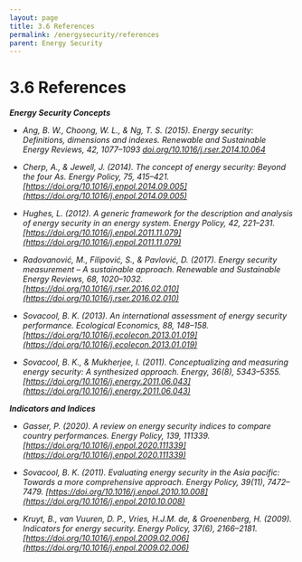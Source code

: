 ```yaml
---
layout: page
title: 3.6 References
permalink: /energysecurity/references
parent: Energy Security
---
```

# 3.6 References

***Energy Security Concepts***
- *Ang, B. W., Choong, W. L., & Ng, T. S. (2015). Energy security: Definitions, dimensions and indexes. Renewable and Sustainable Energy Reviews, 42, 1077–1093 [doi.org/10.1016/j.rser.2014.10.064](http://doi.org/10.1016/j.rser.2014.10.064)*

- *Cherp, A., & Jewell, J. (2014). The concept of energy security: Beyond the four As. Energy Policy, 75, 415–421. [https://doi.org/10.1016/j.enpol.2014.09.005](https://doi.org/10.1016/j.enpol.2014.09.005)*

- *Hughes, L. (2012). A generic framework for the description and analysis of energy security in an energy system. Energy Policy, 42, 221–231. [https://doi.org/10.1016/j.enpol.2011.11.079](https://doi.org/10.1016/j.enpol.2011.11.079)*

- *Radovanović, M., Filipović, S., & Pavlović, D. (2017). Energy security measurement – A sustainable approach. Renewable and Sustainable Energy Reviews, 68, 1020–1032. [https://doi.org/10.1016/j.rser.2016.02.010](https://doi.org/10.1016/j.rser.2016.02.010)*

- *Sovacool, B. K. (2013). An international assessment of energy security performance. Ecological Economics, 88, 148–158. [https://doi.org/10.1016/j.ecolecon.2013.01.019](https://doi.org/10.1016/j.ecolecon.2013.01.019)*

- *Sovacool, B. K., & Mukherjee, I. (2011). Conceptualizing and measuring energy security: A synthesized approach. Energy, 36(8), 5343–5355. [https://doi.org/10.1016/j.energy.2011.06.043](https://doi.org/10.1016/j.energy.2011.06.043)*

***Indicators and Indices***
- *Gasser, P. (2020). A review on energy security indices to compare country performances. Energy Policy, 139, 111339. [https://doi.org/10.1016/j.enpol.2020.111339](https://doi.org/10.1016/j.enpol.2020.111339)*

- *Sovacool, B. K. (2011). Evaluating energy security in the Asia pacific: Towards a more comprehensive approach. Energy Policy, 39(11), 7472–7479. [https://doi.org/10.1016/j.enpol.2010.10.008](https://doi.org/10.1016/j.enpol.2010.10.008)*

- *Kruyt, B., van Vuuren, D. P., Vries, H.J.M. de, & Groenenberg, H. (2009). Indicators for energy security. Energy Policy, 37(6), 2166–2181. [https://doi.org/10.1016/j.enpol.2009.02.006](https://doi.org/10.1016/j.enpol.2009.02.006)*